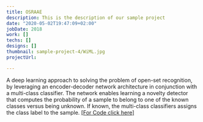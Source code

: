 ```yaml
---
title: OSRAAE
description: This is the description of our sample project
date: "2020-05-02T19:47:09+02:00"
jobDate: 2018
work: []
techs: []
designs: []
thumbnail: sample-project-4/WiML.jpg
projectUrl:

---
```



A deep learning approach to solving the problem of open-set recognition, by leveraging an encoder-decoder network architecture in conjunction with a multi-class classifier.
The network enables learning a novelty detector that computes the probability of a sample to belong to one of the known classes versus being unknown.
If known, the multi-class classifiers assigns the class label to the sample.
[[For Code click here]](https://github.com/Ralmohsen/OSRAAE)